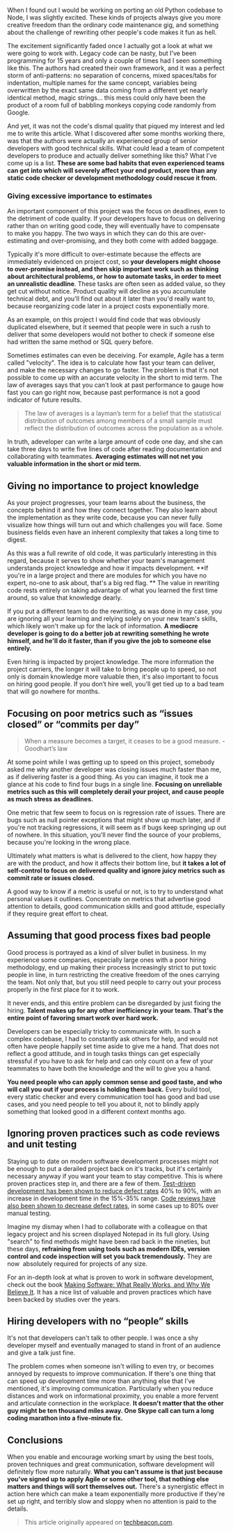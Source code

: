 When I found out I would be working on porting an old Python codebase to Node, I was slightly excited. These kinds of projects always give you more creative freedom than the ordinary code maintenance gig, and something about the challenge of rewriting other people's code makes it fun as hell.

The excitement significantly faded once I actually got a look at what we were going to work with. Legacy code can be nasty, but I've been programming for 15 years and only a couple of times had I seen something like this. The authors had created their own framework, and it was a perfect storm of anti-patterns: no separation of concerns, mixed spaces/tabs for indentation, multiple names for the same concept, variables being overwritten by the exact same data coming from a different yet nearly identical method, magic strings... this mess could only have been the product of a room full of babbling monkeys copying code randomly from Google.

And yet, it was not the code's dismal quality that piqued my interest and led me to write this article. What I discovered after some months working there, was that the authors were actually an experienced group of senior developers with good technical skills. What could lead a team of competent developers to produce and actually deliver something like this? What I've come up is a list. **These are some bad habits that even experienced teams can get into which will severely affect your end product, more than any static code checker or development methodology could rescue it from.**

### Giving excessive importance to estimates

An important component of this project was the focus on deadlines, even to the detriment of code quality. If your developers have to focus on delivering rather than on writing good code, they will eventually have to compensate to make you happy. The two ways in which they can do this are over-estimating and over-promising, and they both come with added baggage.

Typically it's more difficult to over-estimate because the effects are immediately evidenced on project cost, so **your developers might choose to over-promise instead, and then skip important work such as thinking about architectural problems, or how to automate tasks, in order to meet an unrealistic deadline**. These tasks are often seen as added value, so they get cut without notice. Product quality will decline as you accumulate technical debt, and you'll find out about it later than you'd really want to, because reorganizing code later in a project costs exponentially more.

As an example, on this project I would find code that was obviously duplicated elsewhere, but it seemed that people were in such a rush to deliver that some developers would not bother to check if someone else had written the same method or SQL query before.

Sometimes estimates can even be deceiving. For example, Agile has a term called "velocity". The idea is to calculate how fast your team can deliver, and make the necessary changes to go faster. The problem is that it's not possible to come up with an accurate velocity in the short to mid term. The law of averages says that you can't look at past performance to gauge how fast you can go right now, because past performance is not a good indicator of future results.

> The law of averages is a layman’s term for a belief that the statistical distribution of outcomes among members of a small sample must reflect the distribution of outcomes across the population as a whole.

In truth, adeveloper can write a large amount of code one day, and she can take three days to write five lines of code after reading documentation and collaborating with teammates. **Averaging estimates will not net you valuable information in the short or mid term.**

## Giving no importance to project knowledge

As your project progresses, your team learns about the business, the concepts behind it and how they connect together. They also learn about the implementation as they write code, because you can never fully visualize how things will turn out and which challenges you will face. Some business fields even have an inherent complexity that takes a long time to digest.

As this was a full rewrite of old code, it was particularly interesting in this regard, because it serves to show whether your team's management understands project knowledge and how it impacts development. **If you're in a large project and there are modules for which you have no expert, no-one to ask about, that's a big red flag. ** The value in rewriting code rests entirely on taking advantage of what you learned the first time around, so value that knowledge dearly.

If you put a different team to do the rewriting, as was done in my case, you are ignoring all your learning and relying solely on your new team's skills, which likely won't make up for the lack of information. **A mediocre developer is going to do a better job at rewriting something he wrote himself, and he'll do it faster, than if you give the job to someone else entirely.**

Even hiring is impacted by project knowledge. The more information the project carriers, the longer it will take to bring people up to speed, so not only is domain knowledge more valuable then, it's also important to focus on hiring good people. If you don’t hire well, you’ll get tied up to a bad team that will go nowhere for months.

## Focusing on poor metrics such as “issues closed” or “commits per day”

> When a measure becomes a target, it ceases to be a good measure. - Goodhart’s law

At some point while I was getting up to speed on this project, somebody asked me why another developer was closing issues much faster than me, as if delivering faster is a good thing. As you can imagine, it took me a glance at his code to find four bugs in a single line. **Focusing on unreliable metrics such as this will completely derail your project, and cause people as much stress as deadlines.**

One metric that few seem to focus on is regression rate of issues. There are bugs such as null pointer exceptions that might show up much later, and if you're not tracking regressions, it will seem as if bugs keep springing up out of nowhere. In this situation, you'll never find the source of your problems, because you're looking in the wrong place.

Ultimately what matters is what is delivered to the client, how happy they are with the product, and how it affects their bottom line, but **it takes a lot of self-control to focus on delivered quality and ignore juicy metrics such as commit rate or issues closed.**

A good way to know if a metric is useful or not, is to try to understand what personal values it outlines. Concentrate on metrics that advertise good attention to details, good communication skills and good attitude, especially if they require great effort to cheat.

## Assuming that good process fixes bad people

Good process is portrayed as a kind of silver bullet in business. In my experience some companies, especially large ones with a poor hiring methodology, end up making their process increasingly strict to put toxic people in line, in turn restricting the creative freedom of the ones carrying the team. Not only that, but you still need people to carry out your process properly in the first place for it to work.

It never ends, and this entire problem can be disregarded by just fixing the hiring. **Talent makes up for any other inefficiency in your team. That's the entire point of favoring smart work over hard work.**

Developers can be especially tricky to communicate with. In such a complex codebase, I had to constantly ask others for help, and would not often have people happily set time aside to give me a hand. That does not reflect a good attitude, and in tough tasks things can get especially stressful if you have to ask for help and can only count on a few of your teammates to have both the knowledge and the will to give you a hand.

**You need people who can apply common sense and good taste, and who will call you out if your process is holding them back.** Every build tool, every static checker and every communication tool has good and bad use cases, and you need people to tell you about it, not to blindly apply something that looked good in a different context months ago.

## Ignoring proven practices such as code reviews and unit testing

Staying up to date on modern software development processes might not be enough to put a derailed project back on it's tracks, but it's certainly necessary anyway if you want your team to stay competitive. This is where proven practices step in, and there are a few of them. [Test-driven development has been shown to reduce defect rates][tdd] 40% to 90%, with an increase in development time in the 15%-35% range. [Code reviews have also been shown to decrease defect rates][cr], in some cases up to 80% over manual testing.

Imagine my dismay when I had to collaborate with a colleague on that legacy project and his screen displayed Notepad in its full glory. Using "search" to find methods might have been rad back in the nineties, but these days, **refraining from using tools such as modern IDEs, version control and code inspection will set you back tremendously.** They are now  absolutely required for projects of any size.

For an in-depth look at what is proven to work in software development, check out the book [Making Software: What Really Works, and Why We Believe It][making]. It has a nice list of valuable and proven practices which have been backed by studies over the years.

## Hiring developers with no “people” skills

It's not that developers can't talk to other people. I was once a shy developer myself and eventually managed to stand in front of an audience and give a talk just fine.

The problem comes when someone isn't willing to even try, or becomes annoyed by requests to improve communication. If there's one thing that can speed up development time more than anything else that I've mentioned, it's improving communication. Particularly when you reduce distances and work on informational proximity, you enable a more fervent and articulate connection in the workplace. **It doesn't matter that the other guy might be ten thousand miles away. One Skype call can turn a long coding marathon into a five-minute fix.**

## Conclusions

When you enable and encourage working smart by using the best tools, proven techniques and great communication, software development will definitely flow more naturally. **What you can't assume is that just because you've signed up to apply Agile or some other tool, that nothing else matters and things will sort themselves out.** There's a synergistic effect in action here which can make a team exponentially more productive if they're set up right, and terribly slow and sloppy when no attention is paid to the details.

> This article originally appeared on [techbeacon.com][tb].

[tb]: https://techbeacon.com/how-terrible-code-gets-written-perfectly-sane-people
[tdd]: https://www.microsoft.com/en-us/research/wp-content/uploads/2009/10/Realizing-Quality-Improvement-Through-Test-Driven-Development-Results-and-Experiences-of-Four-Industrial-Teams-nagappan_tdd.pdf
[cr]: https://blog.codinghorror.com/code-reviews-just-do-it/
[making]: http://amzn.to/2j25J6m
